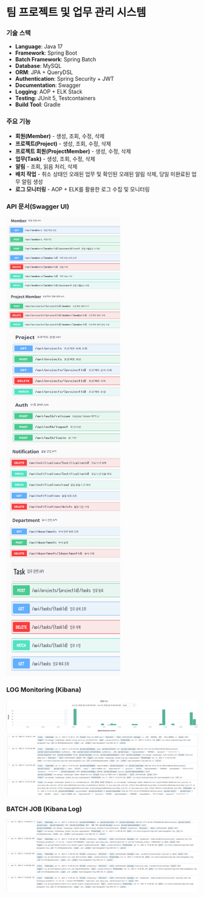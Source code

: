 # 팀 프로젝트 및 업무 관리 시스템

### 기술 스택
- **Language**: Java 17
- **Framework**: Spring Boot
- **Batch Framework**: Spring Batch
- **Database**: MySQL
- **ORM**: JPA + QueryDSL
- **Authentication**: Spring Security + JWT
- **Documentation**: Swagger
- **Logging**: AOP + ELK Stack
- **Testing**: JUnit 5, Testcontainers
- **Build Tool**: Gradle

### 주요 기능
- **회원(Member)** - 생성, 조회, 수정, 삭제
- **프로젝트(Project)** - 생성, 조회, 수정, 삭제
- **프로젝트 회원(ProjectMember)** - 생성, 수정, 삭제
- **업무(Task)** - 생성, 조회, 수정, 삭제
- **알림** - 조회, 읽음 처리, 삭제
- **배치 작업** - 취소 상태인 오래된 업무 및 확인된 오래된 알림 삭제, 당일 미완료된 업무 알림 생성
- **로그 모니터링** - AOP + ELK를 활용한 로그 수집 및 모니터링

### API 문서(Swagger UI)
<img src="./docs/member_projectMember_api.png" alt="Member ProjectMember API Screenshot" width="300" height="300">
<img src="./docs/project_auth_api.png" alt="Project Auth API Screenshot" width="300" height="300">
<img src="./docs/notification_department_api.png" alt="Notification Department API Screenshot" width="300" height="300">
<img src="./docs/task_api.png" alt="Task API Screenshot" width="300" height="300">

### LOG Monitoring (Kibana)
<img src="./docs/kibana_discover.png" alt="Kibana Discover 화면" width="600">
<img src="./docs/kibana_discover_logs.png" alt="Kibana 로그 상세 화면" width="600">

### BATCH JOB (Kibana Log)
<img src="./docs/batch_log.png" alt="배치 작업 Kibana 로그 상세 화면" width="600">